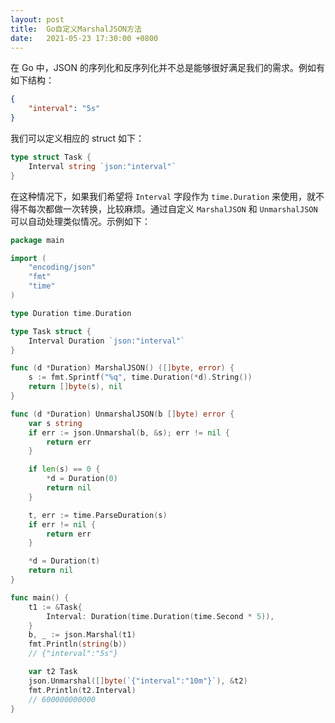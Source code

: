 ```yaml
---
layout: post
title:  Go自定义MarshalJSON方法
date:   2021-05-23 17:30:00 +0800
---
```


在 Go 中，JSON 的序列化和反序列化并不总是能够很好满足我们的需求。例如有如下结构：

```json
{
	"interval": "5s"
}
```

我们可以定义相应的 struct 如下：

```go
type struct Task {
	Interval string `json:"interval"`
}
```

在这种情况下，如果我们希望将 `Interval` 字段作为 `time.Duration` 来使用，就不得不每次都做一次转换，比较麻烦。通过自定义 `MarshalJSON` 和 `UnmarshalJSON` 可以自动处理类似情况。示例如下：

```go
package main

import (
	"encoding/json"
	"fmt"
	"time"
)

type Duration time.Duration

type Task struct {
	Interval Duration `json:"interval"`
}

func (d *Duration) MarshalJSON() ([]byte, error) {
	s := fmt.Sprintf("%q", time.Duration(*d).String())
	return []byte(s), nil
}

func (d *Duration) UnmarshalJSON(b []byte) error {
	var s string
	if err := json.Unmarshal(b, &s); err != nil {
		return err
	}

	if len(s) == 0 {
		*d = Duration(0)
		return nil
	}

	t, err := time.ParseDuration(s)
	if err != nil {
		return err
	}

	*d = Duration(t)
	return nil
}

func main() {
	t1 := &Task{
		Interval: Duration(time.Duration(time.Second * 5)),
	}
	b, _ := json.Marshal(t1)
	fmt.Println(string(b))
	// {"interval":"5s"}

	var t2 Task
	json.Unmarshal([]byte(`{"interval":"10m"}`), &t2)
	fmt.Println(t2.Interval)
	// 600000000000
}
```